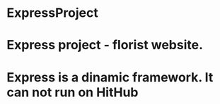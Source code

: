 # ExpressProject
# Express project - florist website. 

# Express is a dinamic framework. It can not run on HitHub
